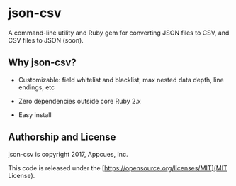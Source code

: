 # json-csv

A command-line utility and Ruby gem for converting JSON files to CSV,
and CSV files to JSON (soon).


## Why json-csv?

* Customizable: field whitelist and blacklist, max nested data depth,
  line endings, etc

* Zero dependencies outside core Ruby 2.x

* Easy install


## Authorship and License

json-csv is copyright 2017, Appcues, Inc.

This code is released under the
[https://opensource.org/licenses/MIT](MIT License).

